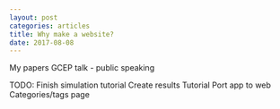 ```yaml
---
layout: post
categories: articles
title: Why make a website?
date: 2017-08-08
---
```


My papers
GCEP talk - public speaking

TODO:
Finish simulation tutorial
Create results Tutorial
Port app to web
Categories/tags page
